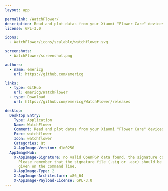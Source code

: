 ```yaml
---
layout: app

permalink: /WatchFlower/
description: Read and plot datas from your Xiaomi "Flower Care" devices!
license: GPL-3.0

icons:
  - WatchFlower/icons/scalable/watchflower.svg

screenshots:
  - WatchFlower/screenshot.png

authors:
  - name: emericg
    url: https://github.com/emericg

links:
  - type: GitHub
    url: emericg/WatchFlower
  - type: Download
    url: https://github.com/emericg/WatchFlower/releases

desktop:
  Desktop Entry:
    Type: Application
    Name: WatchFlower
    Comment: Read and plot datas from your Xiaomi "Flower Care" devices!
    Exec: watchflower
    Icon: watchflower
    Categories: Qt
    X-AppImage-Version: d1d0250
  AppImageHub:
    X-AppImage-Signature: no valid OpenPGP data found. the signature could not be verified.
      Please remember that the signature file (.sig or .asc) should be the first file
      given on the command line.
    X-AppImage-Type: 2
    X-AppImage-Architecture: x86_64
    X-AppImage-Payload-License: GPL-3.0
---
```

